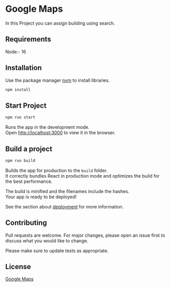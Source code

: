 # Google Maps

In this Project you can assign building using search.

## Requirements
Node:- 16

## Installation

Use the package manager [nvm](https://github.com/nvm-sh/nvm) to install libraries.

```bash
npm install
```

## Start Project

```bash
npm run start
```
Runs the app in the development mode.\
Open [http://localhost:3000](http://localhost:3000) to view it in the browser.

## Build a project
```bash
npm run build
```

Builds the app for production to the `build` folder.\
It correctly bundles React in production mode and optimizes the build for the best performance.

The build is minified and the filenames include the hashes.\
Your app is ready to be deployed!

See the section about [deployment](https://facebook.github.io/create-react-app/docs/deployment) for more information.

## Contributing
Pull requests are welcome. For major changes, please open an issue first to discuss what you would like to change.

Please make sure to update tests as appropriate.

## License
[Google Maps](https://googlemaps.com/licenses/mit/)